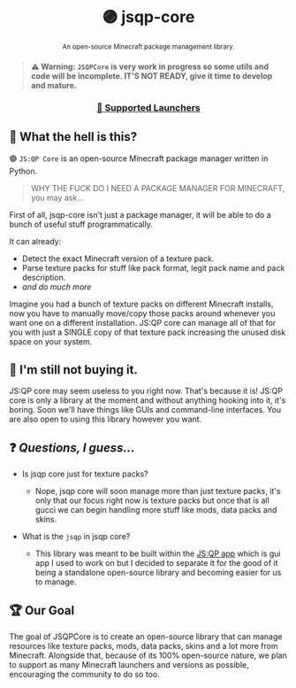 <div align="center">

  # 🟣 jsqp-core
  
  <sub>An open-source Minecraft package management library.</sub>
  
</div>

> #### ⚠️ Warning: ``JSQPCore`` is very work in progress so some utils and code will be incomplete. IT'S NOT READY, give it time to develop and mature.

<div align="center">

  ### [🚀 Supported Launchers](https://github.com/JS-Quick-Pack/jsqp-core/blob/main/LAUNCHERS.md)
  
</div>

## 🤔 What the hell is this?
🟣 ``JS:QP Core`` is an open-source Minecraft package manager written in Python.

> WHY THE FUCK DO I NEED A PACKAGE MANAGER FOR MINECRAFT, you may ask...

First of all, jsqp-core isn't just a package manager, it will be able to do a bunch of useful stuff programmatically.

It can already:
- Detect the exact Minecraft version of a texture pack.
- Parse texture packs for stuff like pack format, legit pack name and pack description.
- *and do much more*

Imagine you had a bunch of texture packs on different Minecraft installs, now you have to manually move/copy those packs around whenever you want one on a different installation. JS:QP core can manage all of that for you with just a SINGLE copy of that texture pack increasing the unused disk space on your system.

## 🧠 I'm still not buying it.
JS:QP core may seem useless to you right now. That's because it is! JS:QP core is only a library at the moment and without anything hooking into it, it's boring. Soon we'll have things like GUIs and command-line interfaces. You are also open to using this library however you want.

## ❓ *Questions, I guess...*
  - Is jsqp core just for texture packs?
    - Nope, jsqp core will soon manage more than just texture packs, it's only that our focus right now is texture packs but once that is all gucci we can begin handling more stuff like mods, data packs and skins.

  - What is the `jsqp` in jsqp core?
    - This library was meant to be built within the [JS:QP app](https://github.com/JS-Quick-Pack/jsqp-app) which is gui app I used to work on but I decided to separate it for the good of it being a standalone open-source library and becoming easier for us to manage.

## 🏆 Our Goal
The goal of JSQPCore is to create an open-source library that can manage resources like texture packs, mods, data packs, skins and a lot more from Minecraft. Alongside that, because of its 100% open-source nature, we plan to support as many Minecraft launchers and versions as possible, encouraging the community to do so too.

